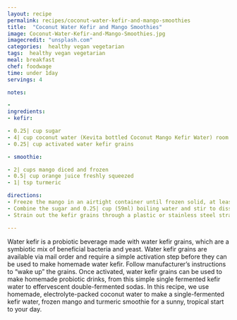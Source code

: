 ```yaml
---
layout: recipe
permalink: recipes/coconut-water-kefir-and-mango-smoothies
title:  "Coconut Water Kefir and Mango Smoothies"
image: Coconut-Water-Kefir-and-Mango-Smoothies.jpg
imagecredit: "unsplash.com"
categories:  healthy vegan vegetarian
tags:  healthy vegan vegetarian
meal: breakfast
chef: foodwage
time: under 1day
servings: 4

notes:

- 
ingredients:
- kefir:

- 0.25| cup sugar
- 4| cup coconut water (Kevita bottled Coconut Mango Kefir Water) room temperature (68–85°F/20–30ºC)
- 0.25| cup activated water kefir grains

- smoothie:

- 2| cups mango diced and frozen
- 0.5| cup orange juice freshly squeezed
- 1| tsp turmeric

directions:
- Freeze the mango in an airtight container until frozen solid, at least 24 hours.
- Combine the sugar and 0.25| cup (59ml) boiling water and stir to dissolve. Pour into a clean glass jar or plastic container. Add the coconut water and stir to combine. Add the activated kefir grains, cover jar or container with cheesecloth or a thin towel and secure with a rubber band. Set aside at room temperature until tangy and slightly effervescent, 24–72 hours depending on the ambient temperature.
- Strain out the kefir grains through a plastic or stainless steel strainer and reserve for another batch. Pour the kefir water into a blender. Add the frozen mango, orange juice, turmeric and blend until smooth. Serve immediately.

---
```


Water kefir is a probiotic beverage made with water kefir grains, which are a symbiotic mix of beneficial bacteria and yeast. Water kefir grains are available via mail order and require a simple activation step before they can be used to make homemade water kefir. Follow manufacturer’s instructions to “wake up” the grains. Once activated, water kefir grains can be used to make homemade probiotic drinks, from this simple single fermented kefir water to effervescent double-fermented sodas.
In this recipe, we use homemade, electrolyte-packed coconut water to make a single-fermented kefir water, frozen mango and turmeric smoothie for a sunny, tropical start to your day.
